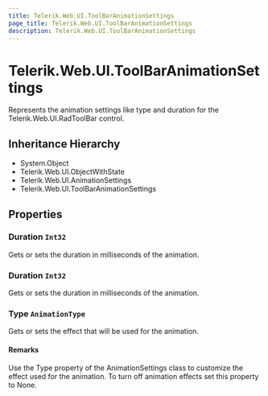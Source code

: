 ```yaml
---
title: Telerik.Web.UI.ToolBarAnimationSettings
page_title: Telerik.Web.UI.ToolBarAnimationSettings
description: Telerik.Web.UI.ToolBarAnimationSettings
---
```


# Telerik.Web.UI.ToolBarAnimationSettings

Represents the animation settings like type and duration for the Telerik.Web.UI.RadToolBar control.

## Inheritance Hierarchy

* System.Object
* Telerik.Web.UI.ObjectWithState
* Telerik.Web.UI.AnimationSettings
* Telerik.Web.UI.ToolBarAnimationSettings

## Properties

###  Duration `Int32`

Gets or sets the duration in milliseconds of the animation.

###  Duration `Int32`

Gets or sets the duration in milliseconds of the animation.

###  Type `AnimationType`

Gets or sets the effect that will be used for the animation.

#### Remarks
Use the Type property of the AnimationSettings
            class to customize the effect used for the animation. To turn off animation effects set
            this property to None.

